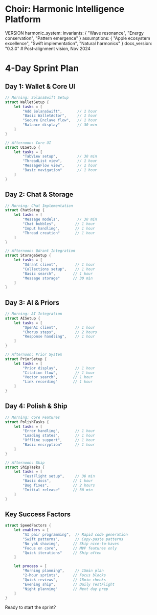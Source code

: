 # Choir: Harmonic Intelligence Platform

VERSION harmonic_system:
invariants: {
"Wave resonance",
"Energy conservation",
"Pattern emergence"
}
assumptions: {
"Apple ecosystem excellence",
"Swift implementation",
"Natural harmonics"
}
docs_version: "0.3.0"  # Post-alignment vision, Nov 2024
# 4-Day Sprint Plan

## Day 1: Wallet & Core UI
```swift
// Morning: SolanaSwift Setup
struct WalletSetup {
    let tasks = [
        "Add SolanaSwift",       // 1 hour
        "Basic WalletActor",     // 1 hour
        "Secure Enclave flow",   // 1 hour
        "Balance display"        // 30 min
    ]
}

// Afternoon: Core UI
struct UISetup {
    let tasks = [
        "TabView setup",         // 30 min
        "ThreadList view",       // 1 hour
        "MessageFlow view",      // 1 hour
        "Basic navigation"       // 1 hour
    ]
}
```

## Day 2: Chat & Storage
```swift
// Morning: Chat Implementation
struct ChatSetup {
    let tasks = [
        "Message models",        // 30 min
        "Chat bubbles",         // 1 hour
        "Input handling",       // 1 hour
        "Thread creation"       // 1 hour
    ]
}

// Afternoon: Qdrant Integration
struct StorageSetup {
    let tasks = [
        "Qdrant client",        // 1 hour
        "Collections setup",    // 1 hour
        "Basic search",        // 1 hour
        "Message storage"      // 30 min
    ]
}
```

## Day 3: AI & Priors
```swift
// Morning: AI Integration
struct AISetup {
    let tasks = [
        "OpenAI client",        // 1 hour
        "Chorus steps",         // 2 hours
        "Response handling",    // 1 hour
    ]
}

// Afternoon: Prior System
struct PriorSetup {
    let tasks = [
        "Prior display",        // 1 hour
        "Citation flow",        // 1 hour
        "Vector search",       // 1 hour
        "Link recording"       // 1 hour
    ]
}
```

## Day 4: Polish & Ship
```swift
// Morning: Core Features
struct PolishTasks {
    let tasks = [
        "Error handling",       // 1 hour
        "Loading states",       // 1 hour
        "Offline support",      // 1 hour
        "Basic encryption"      // 1 hour
    ]
}

// Afternoon: Ship
struct ShipTasks {
    let tasks = [
        "TestFlight setup",     // 30 min
        "Basic docs",          // 1 hour
        "Bug fixes",           // 2 hours
        "Initial release"      // 30 min
    ]
}
```

## Key Success Factors
```swift
struct SpeedFactors {
    let enablers = [
        "AI pair programming",  // Rapid code generation
        "Swift patterns",       // Copy-paste patterns
        "No yak shaving",      // Skip nice-to-haves
        "Focus on core",       // MVP features only
        "Quick iterations"     // Ship often
    ]

    let process = [
        "Morning planning",     // 15min plan
        "2-hour sprints",      // Focus blocks
        "Quick reviews",       // 15min checks
        "Evening ship",        // Daily TestFlight
        "Night planning"       // Next day prep
    ]
}
```

Ready to start the sprint?
